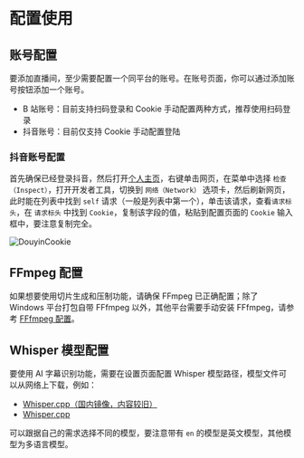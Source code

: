 # 配置使用

## 账号配置

要添加直播间，至少需要配置一个同平台的账号。在账号页面，你可以通过添加账号按钮添加一个账号。

- B 站账号：目前支持扫码登录和 Cookie 手动配置两种方式，推荐使用扫码登录
- 抖音账号：目前仅支持 Cookie 手动配置登陆

### 抖音账号配置

首先确保已经登录抖音，然后打开[个人主页](https://www.douyin.com/user/self)，右键单击网页，在菜单中选择 `检查（Inspect）`，打开开发者工具，切换到 `网络（Network）` 选项卡，然后刷新网页，此时能在列表中找到 `self` 请求（一般是列表中第一个），单击该请求，查看`请求标头`，在 `请求标头` 中找到 `Cookie`，复制该字段的值，粘贴到配置页面的 `Cookie` 输入框中，要注意复制完全。

![DouyinCookie](/images/douyin_cookie.png)

## FFmpeg 配置

如果想要使用切片生成和压制功能，请确保 FFmpeg 已正确配置；除了 Windows 平台打包自带 FFfmpeg 以外，其他平台需要手动安装 FFfmpeg，请参考 [FFfmpeg 配置](/getting-started/ffmpeg)。

## Whisper 模型配置

要使用 AI 字幕识别功能，需要在设置页面配置 Whisper 模型路径，模型文件可以从网络上下载，例如：

- [Whisper.cpp（国内镜像，内容较旧）](https://www.modelscope.cn/models/cjc1887415157/whisper.cpp/files)
- [Whisper.cpp](https://huggingface.co/ggerganov/whisper.cpp/tree/main)

可以跟据自己的需求选择不同的模型，要注意带有 `en` 的模型是英文模型，其他模型为多语言模型。
